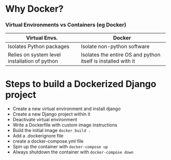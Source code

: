# Why Docker?

### Virtual Environments vs Containers (eg Docker)

Virtual Envs. | Docker
--- | ---
Isolates Python packages | Isolate non-python software
Relies on system level installation of python | Isolates the entire OS and python itself is installed with it

# Steps to build a Dockerized Django project

- Create a new virtual environment and install django
- Create a new Django project within it
- Deactivate virtual environment
- Write a Dockerfile with custom image instructions
- Build the initial image ```docker build .```
- Add a .dockerignore file
- create a docker-compose.yml file
- Spin up the container with ```docker-compose up```
- Always shutdown the container with ```docker-compose down```